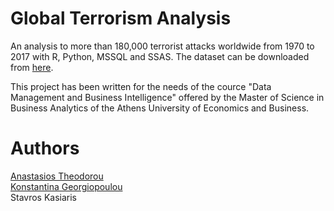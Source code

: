 # Global Terrorism Analysis
An analysis to more than 180,000 terrorist attacks worldwide from 1970 to 2017 with R, Python, MSSQL and SSAS. The dataset can be downloaded from [here](https://www.kaggle.com/START-UMD/gtd).

This project has been written for the needs of the cource "Data Management and Business Intelligence" offered by the Master of Science in Business Analytics of the Athens University of Economics and Business.

# Authors
[Anastasios Theodorou](https://github.com/antheodorou) <br/>
[Konstantina Georgiopoulou](https://github.com/konstantinagewrg) <br/>
Stavros Kasiaris

